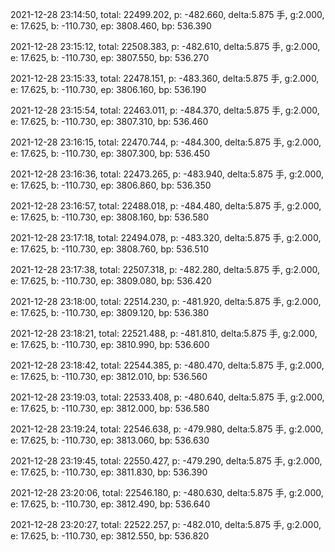 2021-12-28 23:14:50, total: 22499.202, p: -482.660, delta:5.875 手, g:2.000, e: 17.625, b: -110.730, ep: 3808.460, bp: 536.390

2021-12-28 23:15:12, total: 22508.383, p: -482.610, delta:5.875 手, g:2.000, e: 17.625, b: -110.730, ep: 3807.550, bp: 536.270

2021-12-28 23:15:33, total: 22478.151, p: -483.360, delta:5.875 手, g:2.000, e: 17.625, b: -110.730, ep: 3806.160, bp: 536.190

2021-12-28 23:15:54, total: 22463.011, p: -484.370, delta:5.875 手, g:2.000, e: 17.625, b: -110.730, ep: 3807.310, bp: 536.460

2021-12-28 23:16:15, total: 22470.744, p: -484.300, delta:5.875 手, g:2.000, e: 17.625, b: -110.730, ep: 3807.300, bp: 536.450

2021-12-28 23:16:36, total: 22473.265, p: -483.940, delta:5.875 手, g:2.000, e: 17.625, b: -110.730, ep: 3806.860, bp: 536.350

2021-12-28 23:16:57, total: 22488.018, p: -484.480, delta:5.875 手, g:2.000, e: 17.625, b: -110.730, ep: 3808.160, bp: 536.580

2021-12-28 23:17:18, total: 22494.078, p: -483.320, delta:5.875 手, g:2.000, e: 17.625, b: -110.730, ep: 3808.760, bp: 536.510

2021-12-28 23:17:38, total: 22507.318, p: -482.280, delta:5.875 手, g:2.000, e: 17.625, b: -110.730, ep: 3809.080, bp: 536.420

2021-12-28 23:18:00, total: 22514.230, p: -481.920, delta:5.875 手, g:2.000, e: 17.625, b: -110.730, ep: 3809.120, bp: 536.380

2021-12-28 23:18:21, total: 22521.488, p: -481.810, delta:5.875 手, g:2.000, e: 17.625, b: -110.730, ep: 3810.990, bp: 536.600

2021-12-28 23:18:42, total: 22544.385, p: -480.470, delta:5.875 手, g:2.000, e: 17.625, b: -110.730, ep: 3812.010, bp: 536.560

2021-12-28 23:19:03, total: 22533.408, p: -480.640, delta:5.875 手, g:2.000, e: 17.625, b: -110.730, ep: 3812.000, bp: 536.580

2021-12-28 23:19:24, total: 22546.638, p: -479.980, delta:5.875 手, g:2.000, e: 17.625, b: -110.730, ep: 3813.060, bp: 536.630

2021-12-28 23:19:45, total: 22550.427, p: -479.290, delta:5.875 手, g:2.000, e: 17.625, b: -110.730, ep: 3811.830, bp: 536.390

2021-12-28 23:20:06, total: 22546.180, p: -480.630, delta:5.875 手, g:2.000, e: 17.625, b: -110.730, ep: 3812.490, bp: 536.640

2021-12-28 23:20:27, total: 22522.257, p: -482.010, delta:5.875 手, g:2.000, e: 17.625, b: -110.730, ep: 3812.550, bp: 536.820